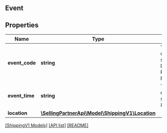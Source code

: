## Event

## Properties

Name | Type | Description | Notes
------------ | ------------- | ------------- | -------------
**event_code** | **string** | The event code of a shipment, such as Departed, Received, and ReadyForReceive. |
**event_time** | **string** | The date and time of an event for a shipment, in ISO 8601 format. |
**location** | [**\SellingPartnerApi\Model\ShippingV1\Location**](Location.md) |  | [optional]

[[ShippingV1 Models]](../) [[API list]](../../Api) [[README]](../../../README.md)
